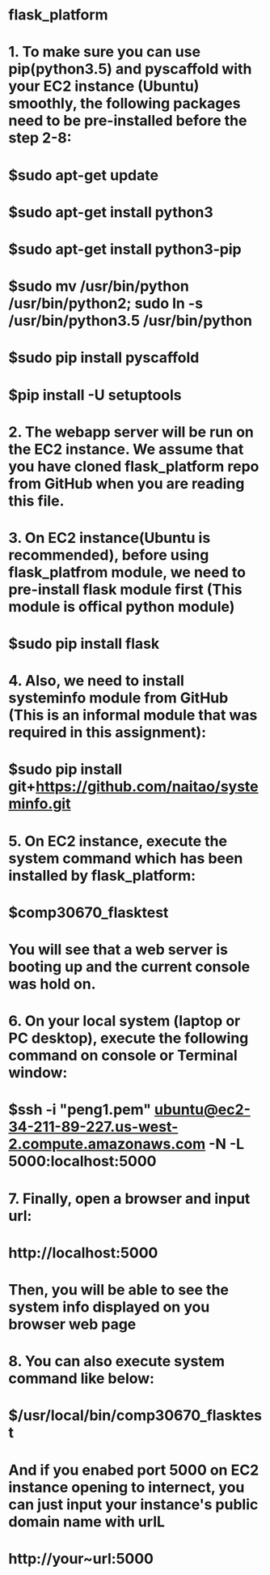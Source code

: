 # flask_platform

# 1. To make sure you can use pip(python3.5) and pyscaffold with your EC2 instance (Ubuntu) smoothly, the following packages need to be pre-installed before the step 2-8:
#  $sudo apt-get update
#  $sudo apt-get install python3
#  $sudo apt-get install python3-pip
#  $sudo mv /usr/bin/python /usr/bin/python2; sudo ln -s /usr/bin/python3.5 /usr/bin/python
#  $sudo pip install pyscaffold
#  $pip install -U setuptools
# 2. The webapp server will be run on the EC2 instance. We assume that you have cloned flask_platform repo from GitHub when you are reading this file.
# 3. On EC2 instance(Ubuntu is recommended), before using flask_platfrom module, we need to pre-install flask module first (This module is offical python module)
#	$sudo pip install flask
# 4. Also, we need to install systeminfo module from GitHub (This is an informal module that was required in this assignment):
# $sudo pip install git+https://github.com/naitao/systeminfo.git
# 5. On EC2 instance, execute the system command which has been installed by flask_platform:
#	$comp30670_flasktest
# You will see that a web server is booting up and the current console was hold on.
# 6. On your local system (laptop or PC desktop), execute the following command on console or Terminal window:
# $ssh -i "peng1.pem" ubuntu@ec2-34-211-89-227.us-west-2.compute.amazonaws.com -N -L 5000:localhost:5000
# 7. Finally, open a browser and input url:
# http://localhost:5000
# Then, you will be able to see the system info displayed on you browser web page
# 8. You can also execute system command like below:
#    $/usr/local/bin/comp30670_flasktest
# And if you enabed port 5000 on EC2 instance opening to internect, you can just input your instance's public domain name with urlL
#    http://your~url:5000
